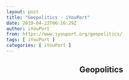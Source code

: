 ```yaml
---
layout: post
title: "Geopolitics - iYouPort"
date: 2019-04-22T06:16:29Z
author: iYouPort
from: https://www.iyouport.org/geopolitics/
tags: [ iYouPort ]
categories: [ iYouPort ]
---
```


<article class="post-241 page type-page status-publish hentry empty-content" id="post-241">
 <header class="entry-header">
  <h1 class="entry-title">
   Geopolitics
  </h1>
 </header>
 <div class="entry-content">
 </div>
</article>
